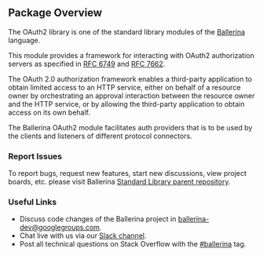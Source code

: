 ## Package Overview

The OAuth2 library is one of the standard library modules of the [Ballerina](https://ballerina.io/) language.

This module provides a framework for interacting with OAuth2 authorization servers as specified in [RFC 6749](https://datatracker.ietf.org/doc/html/rfc6749) and [RFC 7662](https://datatracker.ietf.org/doc/html/rfc7662).

The OAuth 2.0 authorization framework enables a third-party application to obtain limited access to an HTTP service, either on behalf of a resource owner by orchestrating an approval interaction between the resource owner and the HTTP service, or by allowing the third-party application to obtain access on its own behalf.

The Ballerina OAuth2 module facilitates auth providers that is to be used by the clients and listeners of different protocol connectors.

### Report Issues

To report bugs, request new features, start new discussions, view project boards, etc. please visit Ballerina
[Standard Library parent repository](https://github.com/ballerina-platform/ballerina-standard-library).

### Useful Links
- Discuss code changes of the Ballerina project in [ballerina-dev@googlegroups.com](mailto:ballerina-dev@googlegroups.com).
- Chat live with us via our [Slack channel](https://ballerina.io/community/slack/).
- Post all technical questions on Stack Overflow with the [#ballerina](https://stackoverflow.com/questions/tagged/ballerina) tag.
